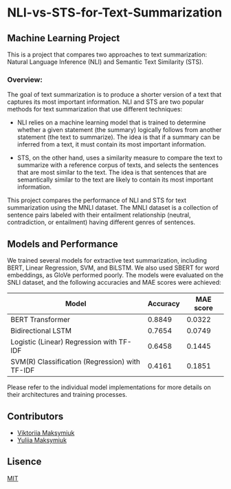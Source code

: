 # NLI-vs-STS-for-Text-Summarization
## Machine Learning Project
This is a project that compares two approaches to text summarization: Natural Language Inference (NLI) and Semantic Text Similarity (STS).

### Overview:

The goal of text summarization is to produce a shorter version of a text that captures its most important information. NLI and STS are two popular methods for text summarization that use different techniques:

- NLI relies on a machine learning model that is trained to determine whether a given statement (the summary) logically follows from another statement (the text to summarize). The idea is that if a summary can be inferred from a text, it must contain its most important information.

- STS, on the other hand, uses a similarity measure to compare the text to summarize with a reference corpus of texts, and selects the sentences that are most similar to the text. The idea is that sentences that are semantically similar to the text are likely to contain its most important information.

This project compares the performance of NLI and STS for text summarization using the MNLI dataset. The MNLI dataset is a collection of sentence pairs labeled with their entailment relationship (neutral, contradiction, or entailment) having different genres of sentences.

## Models and Performance
We trained several models for extractive text summarization, including BERT, Linear Regression, SVM, and BiLSTM. We also used SBERT for word embeddings, as GloVe performed poorly. The models were evaluated on the SNLI dataset, and the following accuracies and MAE scores were achieved:

| Model             | Accuracy | MAE score |
| ----------------- | -------- | -------- |
| BERT Transformer            | 0.8849     | 0.0322     |
| Bidirectional LSTM            | 0.7654     | 0.0749     |
| Logistic (Linear) Regression with TF-IDF             | 0.6458     | 0.1445     |
| SVM(R) Classification (Regression) with TF-IDF            | 0.4161     | 0.1851     |

Please refer to the individual model implementations for more details on their architectures and training processes.

## Contributors

- [Viktoriia Maksymiuk](https://github.com/Vihtoriaaa)
- [Yuliia Maksymiuk](https://github.com/juliaaz)


## Lisence

[MIT](LICENSE)
